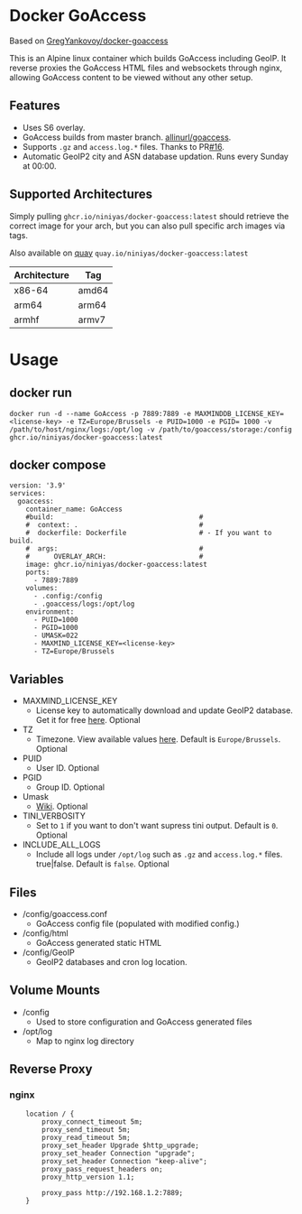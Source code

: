 # Docker GoAccess

Based on [GregYankovoy/docker-goaccess](https://github.com/GregYankovoy/docker-goaccess)

This is an Alpine linux container which builds GoAccess including GeoIP. It reverse proxies the GoAccess HTML files and
websockets through nginx, allowing GoAccess content to be viewed without any other setup.

## Features

- Uses S6 overlay.
- GoAccess builds from master branch. [allinurl/goaccess](https://github.com/allinurl/goaccess/tree/master).
- Supports `.gz` and `access.log.*` files. Thanks to PR[#16](https://github.com/GregYankovoy/docker-goaccess/pull/16).
- Automatic GeoIP2 city and ASN database updation. Runs every Sunday at 00:00.

## Supported Architectures

Simply pulling `ghcr.io/niniyas/docker-goaccess:latest` should retrieve the correct image for your arch, but you can
also pull specific arch images via tags.

Also available on [quay](https://quay.io/niniyas/docker-goaccess) `quay.io/niniyas/docker-goaccess:latest`

| Architecture | Tag   |
|--------------|-------|
| x86-64       | amd64 |
| arm64        | arm64 |
| armhf        | armv7 |

# Usage

## docker run

```
docker run -d --name GoAccess -p 7889:7889 -e MAXMINDDB_LICENSE_KEY=<license-key> -e TZ=Europe/Brussels -e PUID=1000 -e PGID= 1000 -v /path/to/host/nginx/logs:/opt/log -v /path/to/goaccess/storage:/config ghcr.io/niniyas/docker-goaccess:latest
```

## docker compose

```
version: '3.9'
services:
  goaccess:
    container_name: GoAccess
    #build:                                    #
    #  context: .                              #
    #  dockerfile: Dockerfile                  # - If you want to build.
    #  args:                                   #
    #      OVERLAY_ARCH:                       #
    image: ghcr.io/niniyas/docker-goaccess:latest
    ports:
      - 7889:7889
    volumes:
      - .config:/config
      - .goaccess/logs:/opt/log
    environment:
      - PUID=1000
      - PGID=1000
      - UMASK=022
      - MAXMIND_LICENSE_KEY=<license-key>
      - TZ=Europe/Brussels
```

## Variables

- MAXMIND_LICENSE_KEY
    - License key to automatically download and update GeoIP2 database. Get it for
      free [here](https://www.maxmind.com/en/accounts/license-key). Optional
- TZ
    - Timezone. View available values [here](https://en.wikipedia.org/wiki/List_of_tz_database_time_zones). Default
      is `Europe/Brussels`. Optional
- PUID
    - User ID. Optional
- PGID
    - Group ID. Optional
- Umask
    - [Wiki](https://en.wikipedia.org/wiki/Umask). Optional
- TINI_VERBOSITY
    - Set to `1` if you want to don't want supress tini output. Default is `0`. Optional
- INCLUDE_ALL_LOGS
    - Include all logs under `/opt/log` such as `.gz` and `access.log.*` files. true|false. Default is `false`. Optional

## Files

- /config/goaccess.conf
    - GoAccess config file (populated with modified config.)
- /config/html
    - GoAccess generated static HTML
- /config/GeoIP
    - GeoIP2 databases and cron log location.

## Volume Mounts

- /config
    - Used to store configuration and GoAccess generated files
- /opt/log
    - Map to nginx log directory

## Reverse Proxy

### nginx

```
    location / {
        proxy_connect_timeout 5m;
        proxy_send_timeout 5m;
        proxy_read_timeout 5m;
        proxy_set_header Upgrade $http_upgrade;
        proxy_set_header Connection "upgrade";
        proxy_set_header Connection "keep-alive";
        proxy_pass_request_headers on;
        proxy_http_version 1.1;

        proxy_pass http://192.168.1.2:7889;
    }
```
